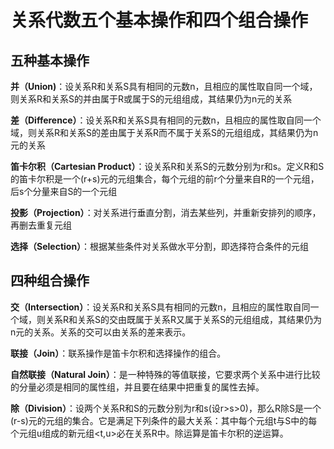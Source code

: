# 关系代数五个基本操作和四个组合操作

## 五种基本操作

**并（Union)**：设关系R和关系S具有相同的元数n，且相应的属性取自同一个域，则关系R和关系S的并由属于R或属于S的元组组成，其结果仍为n元的关系

**差（Difference）**：设关系R和关系S具有相同的元数n，且相应的属性取自同一个域，则关系R和关系S的差由属于关系R而不属于关系S的元组组成，其结果仍为n元的关系

**笛卡尔积（Cartesian Product）**：设关系R和关系S的元数分别为r和s。定义R和S的笛卡尔积是一个(r+s)元的元组集合，每个元组的前r个分量来自R的一个元组，后s个分量来自S的一个元组

**投影（Projection）**：对关系进行垂直分割，消去某些列，并重新安排列的顺序，再删去重复元组

**选择（Selection）**：根据某些条件对关系做水平分割，即选择符合条件的元组

## 四种组合操作

**交（Intersection）**：设关系R和关系S具有相同的元数n，且相应的属性取自同一个域，则关系R和关系S的交由既属于关系R又属于关系S的元组组成，其结果仍为n元的关系。关系的交可以由关系的差来表示。

**联接（Join）**：联系操作是笛卡尔积和选择操作的组合。

**自然联接（Natural Join）**：是一种特殊的等值联接，它要求两个关系中进行比较的分量必须是相同的属性组，并且要在结果中把重复的属性去掉。

**除（Division）**：设两个关系R和S的元数分别为r和s(设r>s>0)，那么R除S是一个(r-s)元的元组的集合。它是满足下列条件的最大关系：其中每个元组t与S中的每个元组u组成的新元组<t,u>必在关系R中。除运算是笛卡尔积的逆运算。
